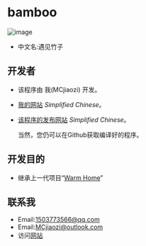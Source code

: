 # bamboo
![image](https://www.mcjiaozi.icu/favicon.ico)
* 中文名:遇见竹子
## 开发者
* 该程序由 我(MCjiaozi) 开发。
* [我的网站](https://www.mcjiaozi.icu) *Simplified Chinese*。
* [该程序的发布网站](https://www.mcjiaozi.icu/download/software/bamboo/) *Simplified Chinese*。

  当然，您仍可以在Github获取编译好的程序。
## 开发目的
* 继承上一代项目“[Warm Home](https://github.com/mcjiaozi/wh)”
## 联系我
* Email:1503773566@qq.com
* Email:MCjiaozi@outlook.com
* 访问[网站](https://www.mcjiaozi.icu/connect/)
